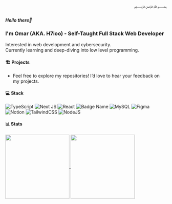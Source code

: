 <div dir="rtl">﷽</div>

##### Hello there👋 
### I'm Omar (AKA. H7ioo) - Self-Taught Full Stack Web Developer
Interested in web development and cybersecurity.<br/>
Currently learning and deep-diving into low level programming.<br/>

#### 🏗️ Projects
  - Feel free to explore my repositories! I’d love to hear your feedback on my projects.

<!--
#### 🌐 Socials
[![Instagram](https://img.shields.io/badge/Instagram-%23E4405F.svg?logo=Instagram&logoColor=white)](https://instagram.com/omar_7ioo) [![LinkedIn](https://img.shields.io/badge/LinkedIn-%230077B5.svg?logo=linkedin&logoColor=white)](https://linkedin.com/in/omar-7ioo) [![X](https://img.shields.io/badge/X-black.svg?logo=X&logoColor=white)](https://x.com/omar_7ioo)
-->

#### 💻 Stack
![TypeScript](https://img.shields.io/badge/typescript-%23007ACC.svg?style=flat&logo=typescript&logoColor=white) ![Next JS](https://img.shields.io/badge/Next-black?style=flat&logo=next.js&logoColor=white) ![React](https://img.shields.io/badge/react-%2320232a.svg?style=flat&logo=react&logoColor=%2361DAFB) ![Badge Name](https://img.shields.io/badge/tRPC-%232596BE.svg?style=flat&logo=tRPC&logoColor=white) ![MySQL](https://img.shields.io/badge/mysql-4479A1.svg?style=flat&logo=mysql&logoColor=white) ![Figma](https://img.shields.io/badge/figma-%23F24E1E.svg?style=flat&logo=figma&logoColor=white) ![Notion](https://img.shields.io/badge/Notion-%23000000.svg?style=flat&logo=notion&logoColor=white) ![TailwindCSS](https://img.shields.io/badge/tailwindcss-%2338B2AC.svg?style=flat&logo=tailwind-css&logoColor=white) ![NodeJS](https://img.shields.io/badge/node.js-6DA55F?style=flat&logo=node.js&logoColor=white)

#### 📊 Stats
<!-- 
![](https://github-readme-stats-3aef.vercel.app/api?username=H7ioo&theme=radical&hide_border=false&include_all_commits=false&count_private=true)<br/>
![](https://github-readme-streak-stats.herokuapp.com/?user=H7ioo&theme=radical&hide_border=false)<br/>
![](https://github-readme-stats-3aef.vercel.app/api/top-langs/?username=H7ioo&theme=radical&hide_border=false&include_all_commits=false&count_private=true&layout=compact)<br/>
-->
<a href="https://github.com/anuraghazra/github-readme-stats">
  <img height=200 align="center" src="https://github-readme-stats-3aef.vercel.app/api?username=H7ioo&theme=radical&hide_border=false&include_all_commits=false&count_private=true&hide=stars&&show_icons=true" />
</a>
<a href="https://github.com/anuraghazra/convoychat">
  <img height=200 align="center" src="https://github-readme-stats-3aef.vercel.app/api/top-langs/?username=H7ioo&theme=radical&hide_border=false&include_all_commits=false&count_private=true&layout=compact" />
</a>

<!-- Proudly created with GPRM ( https://gprm.itsvg.in ) -->
